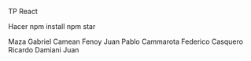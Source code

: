 TP React

Hacer npm install
npm star

Maza Gabriel
Camean Fenoy Juan Pablo 
Cammarota Federico 
Casquero Ricardo 
Damiani Juan 
